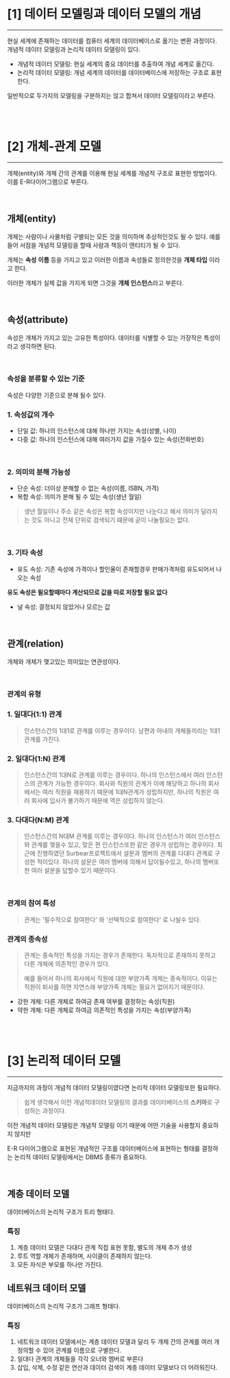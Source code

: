# [1] 데이터 모델링과 데이터 모델의 개념

---

현실 세계에 존재하는 데이터를 컴퓨터 세계의 데이터베이스로 옮기는 변환 과정이다. 개념적 데이터 모델링과 논리적 데이터 모델링이 있다.

* 개념적 데이터 모델링: 현실 세계의 중요 데이터를 추출하여 개념 세계로 옮긴다.
* 논리적 데이터 모델링: 개념 세계의 데이터를 데이터베이스에 저장하는 구조로 표현한다.

일반적으로 두가지의 모델링을 구분하지는 않고 합쳐서 데이터 모델링이라고 부른다.

<br><br>

# [2] 개체-관계 모델

---

개체(entity)와 개체 간의 관계를 이용해 현실 세계를 개념적 구조로 표현한 방법이다. 이를 E-R다이어그램으로 부른다.

<br>

## 개체(entity)

개체는 사람이나 사물처럼 구별되는 모든 것을 의미하며 추상적인것도 될 수 있다. 예를들어 서점을 개념적 모델링을 할때 사람과 책등이 엔티티가 될 수 있다.

개체는 **속성** **이름** 등을 가지고 있고 이러한 이름과 속성들로 정의한것을 **개체 타입** 이라고 한다.

이러한 개체가 실제 값을 가지게 되면 그것을 **개체 인스턴스**라고 부른다.

<br>

## 속성(attribute)

속성은 개체가 가지고 있는 고유한 특성이다. 데이터를 식별할 수 있는 가장작은 특성이라고 생각하면 된다.

<br>

### 속성을 분류할 수 있는 기준

속성은 다양한 기준으로 분해 될수 있다.

### 1. 속성값의 개수

* 단일 값: 하나의 인스턴스에 대해 하나만 가지는 속성(성별, 나이)
* 다중 값: 하나의 인스턴스에 대해 여러가지 값을 가질수 있는 속성(전화번호)

<br>

### 2. 의미의 분해 가능성

* 단순 속성: 더이상 분해할 수 없는 속성(이름, ISBN, 가격)
* 복합 속성: 의미가 분해 될 수 있는 속성(생년 월일)

> 생년 월일이나 주소 같은 속성은 복합 속성이지만 나눈다고 해서 의미가 달라지는 것도 아니고 전체 단위로 검색되기 떄문에
> 굳이 나눌필요는 없다.

<br>

### 3. 기타 속성

* 유도 속성: 기존 속성에 가격이나 할인율이 존재할경우 판매가격처럼 유도되어서 나오는 속성

**유도 속성은 필요할때마다 계산되므로 값을 따로 저장할 필요 없다**

* 널 속성: 결정되지 않았거나 모르는 값

<br>

## 관계(relation)

개체와 개체가 맺고있는 의미있는 연관성이다.

<br>

### 관계의 유형

### 1. 일대다(1:1) 관계

> 인스턴스간의 1대1로 관계를 이루는 경우이다. 남편과 아내의 개체들끼리는 1대1 관계를 가진다.

### 2. 일대다(1:N) 관계

>인스턴스간의 1대N로 관계를 이루는 경우이다. 하나의 인스턴스에서 여러 인스턴스의 관계가 가능한 경우이다.
회사와 직원의 관계가 이에 해당하고 하나의 회사에서는 여러 직원을 채용하기 때문에 1대N관계가 성립하지만, 하나의 직원은
여러 회사에 입사가 불가하기 때문에 역은 성립하지 않는다.

### 3. 다대다(N:M) 관계

> 인스턴스간의 N대M 관계를 이루는 경우이다. 하나의 인스턴스가 여러 인스턴스와 관계를 맺을수 있고, 맞은 편 인스턴스또한 같은 경우가 성립하는 경우이다.
최근에 진행하였던 Surbear프로젝트에서 설문과 멤버의 관계를 다대다 관계로 구성한 적이있다.
하나의 설문은 여러 멤버에 의해서 답이될수있고, 하나의 멤버또한 여러 설문을 답할수 있기 때문이다.


<br>

### 관계의 참여 특성

> 관계는 '필수적으로 참여한다' 와 '선택적으로 참여한다' 로 나뉠수 있다.

### 관계의 종속성

> 관계는 종속적인 특성을 가지는 경우가 존재한다. 독자적으로 존재하지 못하고 다른 개체에 의존적인 경우가 있다.
>
> 예를 들어서 하나의 회사에서 직원에 대한 부양가족 개체는 종속적이다. 이유는 직원이 퇴사를 하면 자연스래 부양가족 개체는 필요가
> 없어지기 때문이다.

* 강한 개체: 다른 개체로 하여금 존재 여부를 결정하는 속성(직원)
* 약한 개체: 다른 개체로 하여금 의존적인 특성을 가지는 속성(부양가족)

<br><br>

# [3] 논리적 데이터 모델

---

지금까지의 과정이 개념적 데이터 모델링이였다면 논리적 데이터 모델링또한 필요하다.

> 쉽게 생각해서 이전 개념적데이터 모델링의 결과를 데이터베이스의 **스키마**로 구성하는 과정이다.

이전 개념적 데이터 모델링은 개념적 모델링 이기 때문에 어떤 기술을 사용할지 중요하지 않지만

E-R 다이어그램으로 표현된 개념적인 구조를 데이터베이스에 표현하는 형태를 결정하는 논리적 데이터 모델링에서는 DBMS 종류가 중요하다.

<br>

## 계층 데이터 모델
데이터베이스의 논리적 구조가 트리 형태다.

### 특징

1. 계층 데이터 모델은 다대다 관계 직접 표현 못함, 별도의 개체 추가 생성
2. 루트 역할 개체가 존재하며, 사이클이 존재하지 않는다.
3. 모든 자식은 부모를 하나만 가진다.


## 네트워크 데이터 모델
데이터베이스의 논리적 구조가 그래프 형태다.

### 특징

1. 네트워크 데이터 모델에서는 계층 데이터 모델과 달리 두 개체 간의 관계를 여러 개 정의할 수 있어 관계를 이름으로 구별한다.
2. 일대다 관계의 개체들을 각각 오너와 멤버로 부른다
3. 삽입, 삭제, 수정 같은 연산과 데이터 검색이 계층 데이터 모델보다 더 어려워진다.
